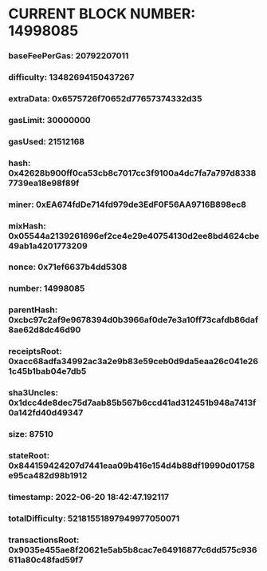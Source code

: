 # CURRENT BLOCK NUMBER: 14998085

### baseFeePerGas: 20792207011
### difficulty: 13482694150437267
### extraData: 0x6575726f70652d77657374332d35
### gasLimit: 30000000
### gasUsed: 21512168
### hash: 0x42628b900ff0ca53cb8c7017cc3f9100a4dc7fa7a797d83387739ea18e98f89f
### miner: 0xEA674fdDe714fd979de3EdF0F56AA9716B898ec8
### mixHash: 0x05544a2139261696ef2ce4e29e40754130d2ee8bd4624cbe49ab1a4201773209
### nonce: 0x71ef6637b4dd5308
### number: 14998085
### parentHash: 0xcbc97c2af9e9678394d0b3966af0de7e3a10ff73cafdb86daf8ae62d8dc46d90
### receiptsRoot: 0xacc68adfa34992ac3a2e9b83e59ceb0d9da5eaa26c041e261c45b1bab04e7db5
### sha3Uncles: 0x1dcc4de8dec75d7aab85b567b6ccd41ad312451b948a7413f0a142fd40d49347
### size: 87510
### stateRoot: 0x844159424207d7441eaa09b416e154d4b88df19990d01758e95ca482d98b1912
### timestamp: 2022-06-20 18:42:47.192117
### totalDifficulty: 52181551897949977050071
### transactionsRoot: 0x9035e455ae8f20621e5ab5b8cac7e64916877c6dd575c936611a80c48fad59f7
